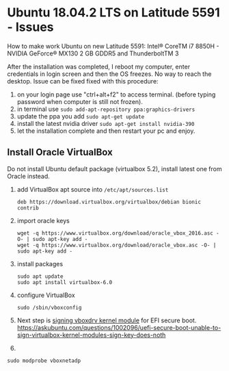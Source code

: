 # Ubuntu 18.04.2 LTS on Latitude 5591 - Issues
How to make work Ubuntu on new Latitude 5591:
Intel® CoreTM i7 8850H - NVIDIA GeForce® MX130 2 GB GDDR5 and ThunderboltTM 3

After the installation was completed, I reboot my computer, enter credentials in login screen and then the OS freezes. No way to reach the desktop. Issue can be fixed fixed with this procedure:

1. on your login page use "ctrl+alt+f2" to access terminal. (before typing password when computer is still not frozen).
2. in terminal use ``sudo add-apt-repository ppa:graphics-drivers``
3. update the ppa you add ``sudo apt-get update``
4. install the latest nvidia driver ``sudo apt-get install nvidia-390``
5. let the installation complete and then restart your pc and enjoy.

## Install Oracle VirtualBox
Do not install Ubuntu default package (virtualbox 5.2), install latest one from Oracle instead.
1. add VirtualBox apt source into ``/etc/apt/sources.list``
   ```
   deb https://download.virtualbox.org/virtualbox/debian bionic contrib
   ```
2. import oracle keys
   ```
   wget -q https://www.virtualbox.org/download/oracle_vbox_2016.asc -O- | sudo apt-key add -
   wget -q https://www.virtualbox.org/download/oracle_vbox.asc -O- | sudo apt-key add -
   ```
3. install packages
   ```
   sudo apt update
   sudo apt install virtualbox-6.0
   ``` 
4. configure VirtualBox
   ```
   sudo /sbin/vboxconfig
   ``` 
5. Next step is [signing vboxdrv kernel module](https://stegard.net/2016/10/virtualbox-secure-boot-ubuntu-fail/) for EFI secure boot.
https://askubuntu.com/questions/1002096/uefi-secure-boot-unable-to-sign-virtualbox-kernel-modules-sign-key-does-noth

6. 
```
sudo modprobe vboxnetadp
```
